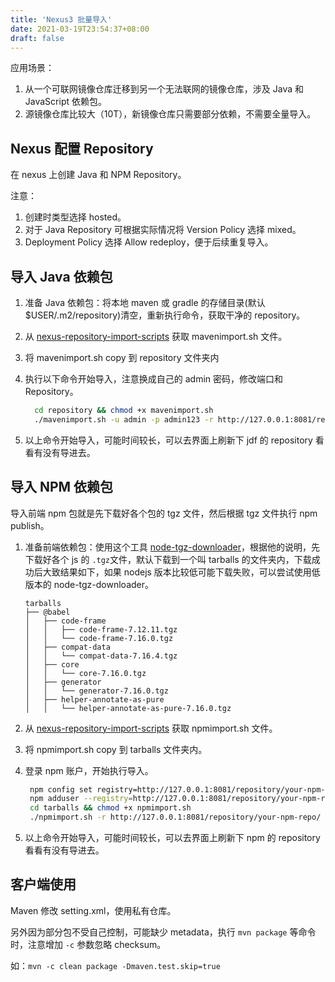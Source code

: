 ```yaml
---
title: 'Nexus3 批量导入'
date: 2021-03-19T23:54:37+08:00
draft: false
---
```


应用场景：

1. 从一个可联网镜像仓库迁移到另一个无法联网的镜像仓库，涉及 Java 和 JavaScript 依赖包。
2. 源镜像仓库比较大（10T），新镜像仓库只需要部分依赖，不需要全量导入。

## Nexus 配置 Repository

在 nexus 上创建 Java 和 NPM Repository。

注意：

1. 创建时类型选择 hosted。
2. 对于 Java Repository 可根据实际情况将 Version Policy 选择 mixed。
3. Deployment Policy 选择 Allow redeploy，便于后续重复导入。

## 导入 Java 依赖包

1. 准备 Java 依赖包：将本地 maven 或 gradle 的存储目录(默认$USER/.m2/repository)清空，重新执行命令，获取干净的 repository。
2. 从 [nexus-repository-import-scripts][] 获取 mavenimport.sh 文件。
3. 将 mavenimport.sh copy 到 repository 文件夹内
4. 执行以下命令开始导入，注意换成自己的 admin 密码，修改端口和 Repository。

   ```bash
     cd repository && chmod +x mavenimport.sh
     ./mavenimport.sh -u admin -p admin123 -r http://127.0.0.1:8081/repository/your-repo-name/
   ```

5. 以上命令开始导入，可能时间较长，可以去界面上刷新下 jdf 的 repository 看看有没有导进去。

## 导入 NPM 依赖包

导入前端 npm 包就是先下载好各个包的 tgz 文件，然后根据 tgz 文件执行 npm publish。

1. 准备前端依赖包：使用这个工具 [node-tgz-downloader](https://github.com/Meir017/node-tgz-downloader)，根据他的说明，先下载好各个 js 的 `.tgz`文件，默认下载到一个叫 tarballs 的文件夹内，下载成功后大致结果如下，如果 nodejs 版本比较低可能下载失败，可以尝试使用低版本的 node-tgz-downloader。

   ```console
   tarballs
   ├── @babel
   │   ├── code-frame
   │   │   ├── code-frame-7.12.11.tgz
   │   │   └── code-frame-7.16.0.tgz
   │   ├── compat-data
   │   │   └── compat-data-7.16.4.tgz
   │   ├── core
   │   │   └── core-7.16.0.tgz
   │   ├── generator
   │   │   └── generator-7.16.0.tgz
   │   ├── helper-annotate-as-pure
   │   │   └── helper-annotate-as-pure-7.16.0.tgz
   ```

2. 从 [nexus-repository-import-scripts][] 获取 npmimport.sh 文件。
3. 将 npmimport.sh copy 到 tarballs 文件夹内。
4. 登录 npm 账户，开始执行导入。

   ```bash
    npm config set registry=http://127.0.0.1:8081/repository/your-npm-repo/
    npm adduser --registry=http://127.0.0.1:8081/repository/your-npm-repo/
    cd tarballs && chmod +x npmimport.sh
    ./npmimport.sh -r http://127.0.0.1:8081/repository/your-npm-repo/
   ```

5. 以上命令开始导入，可能时间较长，可以去界面上刷新下 npm 的 repository 看看有没有导进去。

## 客户端使用

Maven 修改 setting.xml，使用私有仓库。

另外因为部分包不受自己控制，可能缺少 metadata，执行 `mvn package` 等命令时，注意增加 `-c` 参数忽略 checksum。

如：`mvn -c clean package -Dmaven.test.skip=true`

[nexus-repository-import-scripts]: https://github.com/sonatype-nexus-community/nexus-repository-import-scripts
